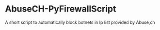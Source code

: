 # AbuseCH-PyFirewallScript
A short script to automatically block botnets in Ip list provided by Abuse,ch
